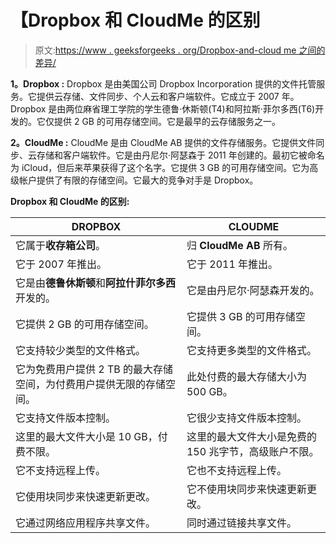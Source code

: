 # 【Dropbox 和 CloudMe 的区别

> 原文:[https://www . geeksforgeeks . org/Dropbox-and-cloud me 之间的差异/](https://www.geeksforgeeks.org/difference-between-dropbox-and-cloudme/)

**1。Dropbox :**
Dropbox 是由美国公司 Dropbox Incorporation 提供的文件托管服务。它提供云存储、文件同步、个人云和客户端软件。它成立于 2007 年。Dropbox 是由两位麻省理工学院的学生德鲁·休斯顿(T4)和阿拉斯·菲尔多西(T6)开发的。它仅提供 2 GB 的可用存储空间。它是最早的云存储服务之一。

**2。CloudMe :**
CloudMe 是由 CloudMe AB 提供的文件存储服务。它提供文件同步、云存储和客户端软件。它是由丹尼尔·阿瑟森于 2011 年创建的。最初它被命名为 iCloud，但后来苹果获得了这个名字。它提供 3 GB 的可用存储空间。它为高级帐户提供了有限的存储空间。它最大的竞争对手是 Dropbox。

**Dropbox 和 CloudMe 的区别:**

<center>

| DROPBOX | CLOUDME |
| --- | --- |
| 它属于**收存箱公司**。 | 归 **CloudMe AB** 所有。 |
| 它于 2007 年推出。 | 它于 2011 年推出。 |
| 它是由**德鲁休斯顿**和**阿拉什菲尔多西**开发的。 | 它是由丹尼尔·阿瑟森开发的。 |
| 它提供 2 GB 的可用存储空间。 | 它提供 3 GB 的可用存储空间。 |
| 它支持较少类型的文件格式。 | 它支持更多类型的文件格式。 |
| 它为免费用户提供 2 TB 的最大存储空间，为付费用户提供无限的存储空间。 | 此处付费的最大存储大小为 500 GB。 |
| 它支持文件版本控制。 | 它很少支持文件版本控制。 |
| 这里的最大文件大小是 10 GB，付费不限。 | 这里的最大文件大小是免费的 150 兆字节，高级账户不限。 |
| 它不支持远程上传。 | 它也不支持远程上传。 |
| 它使用块同步来快速更新更改。 | 它不使用块同步来快速更新更改。 |
| 它通过网络应用程序共享文件。 | 同时通过链接共享文件。 |

</center>
